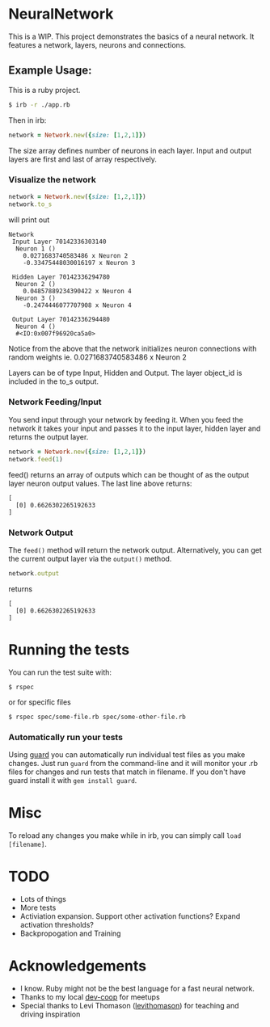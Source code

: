 # NeuralNetwork

This is a WIP. This project demonstrates the basics of a neural network.  It features a network, layers, neurons and connections.

## Example Usage:

This is a ruby project.

```sh 
$ irb -r ./app.rb
```
Then in irb:
```ruby
network = Network.new({size: [1,2,1]})
```
The size array defines number of neurons in each layer. 
Input and output layers are first and last of array respectively.

### Visualize the network

```ruby
network = Network.new({size: [1,2,1]})
network.to_s
```
will print out

```text
Network
 Input Layer 70142336303140
  Neuron 1 ()
    0.0271683740583486 x Neuron 2
    -0.33475448030016197 x Neuron 3

 Hidden Layer 70142336294780
  Neuron 2 ()
    0.04857889234390422 x Neuron 4
  Neuron 3 ()
    -0.2474446077707908 x Neuron 4

 Output Layer 70142336294480
  Neuron 4 ()
  #<IO:0x007f96920ca5a0>
 ```
 
 Notice from the above that the network initializes neuron connections with random weights ie. 0.0271683740583486 x Neuron 2
 
 Layers can be of type Input, Hidden and Output.  The layer object_id is included in the to_s output.
 
### Network Feeding/Input

You send input through your network by feeding it. When you feed the network it takes your input and passes it to the input layer, hidden layer and returns the output layer.

```ruby
network = Network.new({size: [1,2,1]})
network.feed(1)
```
feed() returns an array of outputs which can be thought of as the output layer neuron output values.  The last line above returns:

```
[
  [0] 0.6626302265192633
]
```

### Network Output

The `feed()` method will return the network output.  Alternatively, you can get the current output layer via the `output()` method.

```ruby
network.output
```

returns

```
[
  [0] 0.6626302265192633
]
```

# Running the tests

You can run the test suite with:
```
$ rspec
```
or for specific files 
```
$ rspec spec/some-file.rb spec/some-other-file.rb
```

### Automatically run your tests

Using [guard](https://github.com/guard/guard) you can automatically run individual test files as you make changes.  Just run `guard` from the command-line and it will monitor your .rb files for changes and run tests that match in filename.  If you don't have guard install it with `gem install guard`.

# Misc

To reload any changes you make while in irb, you can simply call `load [filename]`.

# TODO

- Lots of things
- More tests
- Activiation expansion. Support other activation functions? Expand activation thresholds?
- Backpropogation and Training

# Acknowledgements

 - I know. Ruby might not be the best language for a fast neural network.
 - Thanks to my local [dev-coop](https://github.com/dev-coop) for meetups
 - Special thanks to Levi Thomason ([levithomason](https://github.com/levithomason)) for teaching and driving inspiration
